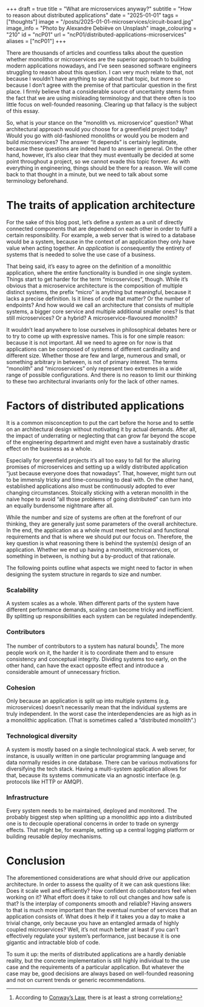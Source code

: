 +++
draft = true
title = "What are microservices anyway?"
subtitle = "How to reason about distributed applications"
date = "2025-01-01"
tags = ["thoughts"]
image = "/posts/2025-01-01-microservices/circuit-board.jpg"
image_info = "Photo by Alexandre Debiève on Unsplash"
image_colouring = "210"
id = "ncP01"
url = "ncP01/distributed-applications-microservices"
aliases = ["ncP01"]
+++

There are thousands of articles and countless talks about the question whether monoliths or microservices are the superior approach to building modern applications nowadays, and I’ve seen seasoned software engineers struggling to reason about this question. I can very much relate to that, not because I wouldn’t have anything to say about that topic, but more so because I don’t agree with the premise of that particular question in the first place. I firmly believe that a considerable source of uncertainty stems from the fact that we are using misleading terminology and that there often is too little focus on well-founded reasoning. Clearing up that fallacy is the subject of this essay.

So, what is *your* stance on the “monolith vs. microservice” question? What architectural approach would *you* choose for a greenfield project today? Would you go with old-fashioned monoliths or would you be modern and build microservices? The answer “it depends” is certainly legitimate, because these questions are indeed hard to answer in general. On the other hand, however, it’s also clear that they must eventually be decided at some point throughout a project, so we cannot evade this topic forever. As with everything in engineering, things should be there for a reason. We will come back to that thought in a minute, but we need to talk about some terminology beforehand.

# The traits of application architecture

For the sake of this blog post, let’s define a *system* as a unit of directly connected components that are dependend on each other in order to fulfil a certain responsibility. For example, a web server that is wired to a database would be a system, because in the context of an application they only have value when acting together. An *application* is consequently the entirety of systems that is needed to solve the use case of a business.

That being said, it’s easy to agree on the definition of a monolithic application, where the entire functionality is bundled in one single system. Things start to get harder for the term “microservices”, though. While it’s obvious that a microservice architecture is the composition of multiple distinct systems, the prefix “micro” is anything but meaningful, because it lacks a precise definition. Is it lines of code that matter? Or the number of endpoints? And how would we call an architecture that consists of multiple systems, a bigger core service and multiple additional smaller ones? Is that still microservices? Or a hybrid? A microservice-flavoured monolith?

It wouldn’t lead anywhere to lose ourselves in philosophical debates here or to try to come up with expressive names. This is for one simple reason: because it is not important. All we need to agree on for now is that applications can be composed of systems of different cardinality and different size. Whether those are few and large, numerous and small, or something arbitrary in between, is not of primary interest. The terms “monolith” and “microservices” only represent two extremes in a wide range of possible configurations. And there is no reason to limit our thinking to these two architectural invariants only for the lack of other names.

# Factors of distributed applications

It is a common misconception to put the cart before the horse and to settle on an architectural design without motivating it by actual demands. After all, the impact of underrating or neglecting that can grow far beyond the scope of the engineering department and might even have a sustainably drastic effect on the business as a whole.

Especially for greenfield projects it’s all too easy to fall for the alluring promises of microservices and setting up a wildly distributed application “just because everyone does that nowadays”. That, however, might turn out to be immensly tricky and time-consuming to deal with. On the other hand, established applications also must be continuously adopted to ever changing circumstances. Stoically sticking with a veteran monolith in the naive hope to avoid “all those problems of going distributed” can turn into an equally burdensome nightmare after all.

While the number and size of systems are often at the forefront of our thinking, they are generally just some parameters of the overall architecture. In the end, the application as a whole must meet technical and functional requirements and that is where we should put our focus on. Therefore, the key question is what reasoning there is behind the system(s) design of an application. Whether we end up having a monolith, microservices, or something in between, is nothing but a by-product of that rationale.

The following points outline what aspects we might need to factor in when designing the system structure in regards to size and number.

### Scalability
A system scales as a whole. When different parts of the system have different performance demands, scaling can become tricky and inefficient. By splitting up responsibilities each system can be regulated independently.

### Contributors
The number of contributors to a system has natural bounds[^1]. The more people work on it, the harder it is to coordinate them and to ensure consistency and conceptual integrity. Dividing systems too early, on the other hand, can have the exact opposite effect and introduce a considerable amount of unnecessary friction.

### Cohesion
Only because an application is split up into multiple systems (e.g. microservices) doesn’t necessarily mean that the individual systems are truly independent. In the worst case the interdependencies are as high as in a monolithic application. (That is sometimes called a “distributed monolith”.)

### Technological diversity
A system is mostly based on a single technological stack. A web server, for instance, is usually written in one particular programming language and data normally resides in one database. There can be various motivations for diversifying the tech stack. Having a multi-system application allows for that, because its systems communicate via an agnostic interface (e.g. protocols like HTTP or AMQP).

### Infrastructure
Every system needs to be maintained, deployed and monitored. The probably biggest step when splitting up a monolithic app into a distributed one is to decouple operational concerns in order to trade on synergy effects. That might be, for example, setting up a central logging platform or building reusable deploy mechanisms.

# Conclusion

The aforementioned considerations are what should drive our application architecture. In order to assess the quality of it we can ask questions like: Does it scale well and efficiently? How confident do collaborators feel when working on it? What effort does it take to roll out changes and how safe is that? Is the interplay of components smooth and reliable? Having answers to that is much more important than the eventual number of services that an application consists of. What does it help if it takes you a day to make a trivial change, only because you have an entangled armada of highly coupled microservices? Well, it’s not much better at least if you can’t effectively regulate your system’s performance, just because it is one gigantic and intractable blob of code.

To sum it up: the merits of distributed applications are a hardly deniable reality, but the concrete implementation is still highly individual to the use case and the requirements of a particular application. But whatever the case may be, good decisions are always based on well-founded reasoning and not on current trends or generic recommendations.


[^1]: According to [Conway’s Law](https://en.wikipedia.org/wiki/Conway%27s_law), there is at least a strong correlation
